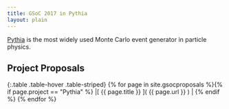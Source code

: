 ```yaml
---
title: GSoC 2017 in Pythia
layout: plain
---
```

[Pythia](http://home.thep.lu.se/Pythia/) is the most widely used Monte Carlo event generator in particle physics. 

## Project Proposals

{:.table .table-hover .table-striped}
{% for page in site.gsocproposals %}{% if page.project == "Pythia" %} |[ {{ page.title }} ]( {{ page.url }} ) | {% endif %}
{% endfor %}
